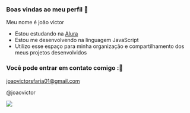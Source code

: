 ### Boas vindas ao meu perfil 💙

Meu nome é joäo victor 

- Estou estudando na [Alura](https://www.alura.com.br)
- Estou me desenvolvendo na linguagem JavaScript
- Utilizo esse espaço para minha organização e compartilhamento dos meus projetos desenvolvidos

### Você pode entrar em contato comigo :💌

joaovictorsfaria01@gmail.com

@joaovictor

![](https://tenor.com/djygn1f5zIp.gif)

